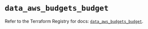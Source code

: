 # `data_aws_budgets_budget`

Refer to the Terraform Registry for docs: [`data_aws_budgets_budget`](https://registry.terraform.io/providers/hashicorp/aws/6.3.0/docs/data-sources/budgets_budget).
